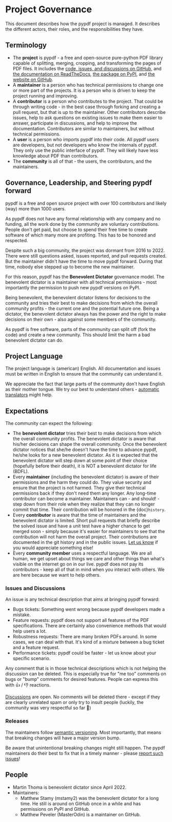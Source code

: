 # Project Governance

This document describes how the pypdf project is managed. It describes the
different actors, their roles, and the responsibilities they have.

## Terminology

* The **project** is pypdf - a free and open-source pure-python PDF library
capable of splitting, merging, cropping, and transforming the pages of PDF files.
  It includes the [code, issues, and discussions on GitHub](https://github.com/py-pdf/pypdf),
  and [the documentation on ReadTheDocs](https://pypdf.readthedocs.io/en/latest/),
  [the package on PyPI](https://pypi.org/project/pypdf/), and
  [the website on GitHub](https://py-pdf.github.io/pypdf/dev/bench/).
* A **maintainer** is a person who has technical permissions to change one or
  more part of the projects. It is a person who is driven to keep the project running
  and improving.
* A **contributor** is a person who contributes to the project. That could be
  through writing code - in the best case through forking and creating a pull
  request, but that is up to the maintainer. Other contributors describe issues,
  help to ask questions on existing issues to make them easier to answer,
  participate in discussions, and help to improve the documentation. Contributors
  are similar to maintainers, but without technical permissions.
* A **user** is a person who imports pypdf into their code. All pypdf users
  are developers, but not developers who know the internals of pypdf. They only
  use the public interface of pypdf. They will likely have less knowledge about
  PDF than contributors.
* The **community** is all of that - the users, the contributors, and the maintainers.


## Governance, Leadership, and Steering pypdf forward

pypdf is a free and open source project with over 100 contributors and likely
(way) more than 1000 users.

As pypdf does not have any formal relationship with any company and no funding,
all the work done by the community are voluntary contributions. People don't
get paid, but choose to spend their free time to create software of which
many more are profiting. This has to be honored and respected.

Despite such a big community, the project was dormant from 2016 to 2022.
There were still questions asked, issues reported, and pull requests created.
But the maintainer didn't have the time to move pypdf forward. During that
time, nobody else stepped up to become the new maintainer.

For this reason, pypdf has the **Benevolent Dictator**
governance model. The benevolent dictator is a maintainer with all technical permissions -
most importantly the permission to push new pypdf versions on PyPI.

Being benevolent, the benevolent dictator listens for decisions to the community and tries
their best to make decisions from which the overall community profits - the
current one and the potential future one. Being a dictator, the benevolent dictator always has
the power and the right to make decisions on their own - also against some
members of the community.

As pypdf is free software, parts of the community can split off (fork the code)
and create a new community. This should limit the harm a bad benevolent dictator can do.


## Project Language

The project language is (american) English. All documentation and issues must
be written in English to ensure that the community can understand it.

We appreciate the fact that large parts of the community don't have English
as their mother tongue. We try our best to understand others -
[automatic translators](https://translate.google.com/) might help.


## Expectations

The community can expect the following:

* The **benevolent dictator** tries their best to make decisions from which the overall
  community profits. The benevolent dictator is aware that his/her decisions can shape the
  overall community. Once the benevolent dictator notices that she/he doesn't have the time
  to advance pypdf, he/she looks for a new benevolent dictator. As it is expected
  that the benevolent dictator will step down at some point of their choice
  (hopefully before their death), it is NOT a benevolent dictator for life
  (BDFL).
* Every **maintainer** (including the benevolent dictator) is aware of their permissions and
  the harm they could do. They value security and ensure that the project is
  not harmed. They give their technical permissions back if they don't need them
  any longer. Any long-time contributor can become a maintainer. Maintainers
  can - and should! - step down from their role when they realize that they
  can no longer commit that time. Their contribution will be honored in the
  {doc}`history`.
* Every **contributor** is aware that the time of maintainers and the benevolent dictator is
  limited. Short pull requests that briefly describe the solved issue and have
  a unit test have a higher chance to get merged soon - simply because it's
  easier for maintainers to see that the contribution will not harm the overall
  project. Their contributions are documented in the git history and in the
  public issues. [Let us know](https://github.com/py-pdf/pypdf/discussions/798)
  if you would appreciate something else!
* Every **community member** uses a respectful language. We are all human, we
  get upset about things we care and other things than what's visible on the
  internet go on in our live. pypdf does not pay its contributors - keep all
  of that in mind when you interact with others. We are here because we want to
  help others.


### Issues and Discussions

An issue is any technical description that aims at bringing pypdf forward:

* Bugs tickets: Something went wrong because pypdf developers made a mistake.
* Feature requests: pypdf does not support all features of the PDF specifications.
  There are certainly also convenience methods that would help users a lot.
* Robustness requests: There are many broken PDFs around. In some cases, we can
  deal with that. It's kind of a mixture between a bug ticket and a feature
  request.
* Performance tickets: pypdf could be faster - let us know about your specific
  scenario.

Any comment that is in those technical descriptions which is not helping the
discussion can be deleted. This is especially true for "me too" comments on bugs
or "bump" comments for desired features. People can express this with 👍 / 👎
reactions.

[Discussions](https://github.com/py-pdf/pypdf/discussions) are open. No comments
will be deleted there - except if they are clearly unrelated spam or only
try to insult people (luckily, the community was very respectful so far 🤞)


### Releases

The maintainers follow [semantic versioning](https://semver.org/). Most
importantly, that means that breaking changes will have a major version bump.

Be aware that unintentional breaking changes might still happen. The pypdf
maintainers do their best to fix that in a timely manner - please
[report such issues](https://github.com/py-pdf/pypdf/issues)!


## People

* Martin Thoma is benevolent dictator since April 2022.
* Maintainers:
    * Matthew Stamy (mstamy2) was the benevolent dictator for a long time.
      He still is around on GitHub once in a while and has permissions on PyPI and GitHub.
    * Matthew Peveler (MasterOdin) is a maintainer on GitHub.
